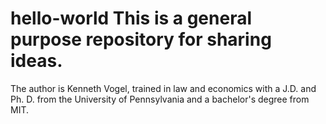 # hello-world This is a general purpose repository for sharing ideas.
The author is Kenneth Vogel, trained in law and economics with a J.D. and Ph. D. from the University of Pennsylvania and a bachelor's degree from MIT.
